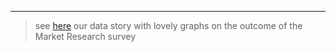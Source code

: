 ---

> see [here](https://public.tableau.com/app/profile/data.girls) our data story with lovely graphs on the outcome of the Market Research survey
